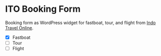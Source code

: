 # ITO Booking Form

Booking form as WordPress widget for fastboat, tour, and flight from [Indo Travel Online](http://www.indotravelonline.com).

- [x] Fastboat
- [ ] Tour
- [ ] Flight